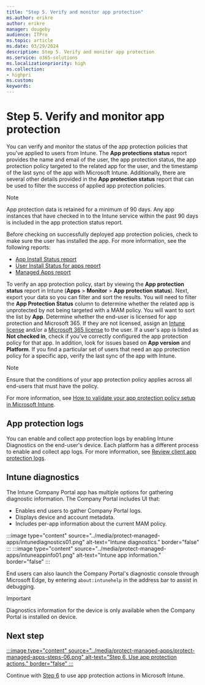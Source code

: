 ```yaml
---
title: "Step 5. Verify and monitor app protection"
ms.author: erikre
author: erikre
manager: dougeby
audience: ITPro
ms.topic: article
ms.date: 03/29/2024
description: Step 5. Verify and monitor app protection
ms.service: o365-solutions
ms.localizationpriority: high
ms.collection:
- highpri
ms.custom:
keywords:
---
```


# Step 5. Verify and monitor app protection

You can verify and monitor the status of the app protection policies that you've applied to users from Intune. The **App protections status** report provides the name and email of the user, the app protection status, the app protection policy targeted to the related app for the user, and the timestamp of the last sync of the app with Microsoft Intune. Additionally, there are several other details provided in the **App protection status** report that can be used to filter the success of applied app protection policies. 

> [!NOTE]
> App protection data is retained for a minimum of 90 days. Any app instances that have checked in to the Intune service within the past 90 days is included in the app protection status report.

Before checking on successfully deployed app protection policies, check to make sure the user has installed the app. For more information, see the following reports:
- [App Install Status report](/mem/intune/fundamentals/reports#app-install-status-report-operational)
- [User Install Status for apps report](/mem/intune/fundamentals/reports#user-install-status-for-apps-report-operational)
- [Managed Apps report](/mem/intune/fundamentals/reports#user-install-status-for-apps-report-operational)

To verify an app protection policy, start by viewing the **App protection status** report in Intune (**Apps** > **Monitor** > **App protection status**). Next, export your data so you can filter and sort the results. You will need to filter the **App Protection Status** column to determine whether the related app is unprotected by not being targeted with a MAM policy. You will want to sort the list by **App**. Determine whether the end-user is licensed for app protection and Microsoft 365. If they are not licensed, assign an [Intune license](/mem/intune/fundamentals/licenses) and/or a [Microsoft 365 license](/mem/intune/fundamentals/licenses) to the user. If a user's app is listed as **Not checked in**, check if you've correctly configured the app protection policy for that app. In addition, look for issues based on **App version** and **Platform**. If you find a particular set of users that need an app protection policy for a specific app, verify the last sync of the app with Intune. 

> [!NOTE]
> Ensure that the conditions of your app protection policy applies across all end-users that must have the policy.

For more information, see [How to validate your app protection policy setup in Microsoft Intune](/mem/intune/apps/app-protection-policies-validate).

## App protection logs

You can enable and collect app protection logs by enabling Intune Diagnostics on the end-user's device. Each platform has a different process to enable and collect app logs. For more information, see [Review client app protection logs](/mem/intune/apps/app-protection-policy-settings-log).  

## Intune diagnostics

The Intune Company Portal app has multiple options for gathering diagnostic information.
The Company Portal includes UI that:
- Enables end users to gather Company Portal logs.
- Displays device and account metadata.
- Includes per-app information about the current MAM policy.

:::image type="content" source="../media/protect-managed-apps/intunediagnostics01.png" alt-text="Intune diagnostics." border="false" ::: :::image type="content" source="../media/protect-managed-apps/intuneappinfo01.png" alt-text="Intune app information." border="false" :::

End users can also launch the Company Portal's diagnostic console through Microsoft Edge, by entering `about:intunehelp` in the address bar to assist in debugging.

> [!IMPORTANT]
> Diagnostics information for the device is only available when the Company Portal is installed on device.

## Next step

[:::image type="content" source="../media/protect-managed-apps/protect-managed-apps-steps-06.png" alt-text="Step 6. Use app protection actions." border="false" :::](apps-protect-step-6.md)

Continue with [Step 6](apps-protect-step-6.md) to use app protection actions in Microsoft Intune.
